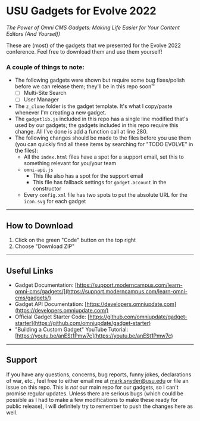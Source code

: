 # USU Gadgets for Evolve 2022
_The Power of Omni CMS Gadgets: Making Life Easier for Your Content Editors (And Yourself)_

These are (most) of the gadgets that we presented for the Evolve 2022 conference. Feel free to download them and use them yourself!

### A couple of things to note:

- The following gadgets were shown but require some bug fixes/polish before we can release them; they'll be in this repo soon™
    - [ ] Multi-Site Search
    - [ ] User Manager
- The `z_clone` folder is the gadget template. It's what I copy/paste whenever I'm creating a new gadget.
- The `gadgetlib.js` included in this repo has a single line modified that's used by our gadgets; the gadgets included in this repo require this change. All I've done is add a function call at line 280.
- The following changes should be made to the files before you use them (you can quickly find all these items by searching for "TODO EVOLVE" in the files):
    - All the `index.html` files have a spot for a support email, set this to something relevant for you/your team
    - `omni-api.js`
        - This file also has a spot for the support email
        - This file has fallback settings for `gadget.account` in the constructor
    - Every `config.xml` file has two spots to put the absolute URL for the `icon.svg` for each gadget

---

## How to Download

1. Click on the green "Code" button on the top right
2. Choose "Download ZIP"

---

## Useful Links

- Gadget Documentation: [https://support.moderncampus.com/learn-omni-cms/gadgets/](https://support.moderncampus.com/learn-omni-cms/gadgets/)
- Gadget API Documentation: [https://developers.omniupdate.com](https://developers.omniupdate.com/)
- Official Gadget Starter Code: [https://github.com/omniupdate/gadget-starter](https://github.com/omniupdate/gadget-starter)
- "Building a Custom Gadget" YouTube Tutorial: [https://youtu.be/anESt1Pmw7c](https://youtu.be/anESt1Pmw7c)

---

## Support

If you have any questions, concerns, bug reports, funny jokes, declarations of war, etc., feel free to either email me at [mark.snyder@usu.edu](mailto:mark.snyder@usu.edu) or file an issue on this repo. This is _not_ our main repo for our gadgets, so I can't promise regular updates. Unless there are serious bugs (which could be possible as I had to make a few modifications to make these ready for public release), I will definitely try to remember to push the changes here as well.

